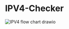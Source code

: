 ﻿# IPV4-Checker
 
![IPV4 flow chart drawio](https://github.com/user-attachments/assets/1ed3853d-9bd1-4994-8168-c13ec611184f)
